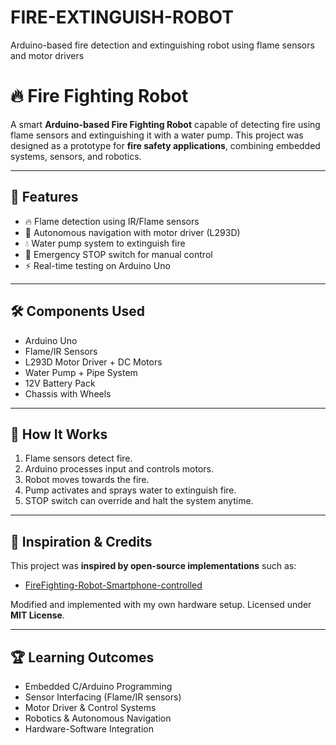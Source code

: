 # FIRE-EXTINGUISH-ROBOT
Arduino-based fire detection and extinguishing robot using flame sensors and motor drivers
# 🔥 Fire Fighting Robot

A smart **Arduino-based Fire Fighting Robot** capable of detecting fire using flame sensors and extinguishing it with a water pump. This project was designed as a prototype for **fire safety applications**, combining embedded systems, sensors, and robotics.

---

## 📌 Features

* 🔥 Flame detection using IR/Flame sensors
* 🚗 Autonomous navigation with motor driver (L293D)
* 💧 Water pump system to extinguish fire
* 🛑 Emergency STOP switch for manual control
* ⚡ Real-time testing on Arduino Uno

---

## 🛠️ Components Used

* Arduino Uno
* Flame/IR Sensors
* L293D Motor Driver + DC Motors
* Water Pump + Pipe System
* 12V Battery Pack
* Chassis with Wheels

---

## 🚀 How It Works

1. Flame sensors detect fire.
2. Arduino processes input and controls motors.
3. Robot moves towards the fire.
4. Pump activates and sprays water to extinguish fire.
5. STOP switch can override and halt the system anytime.

---

## 📖 Inspiration & Credits

This project was **inspired by open-source implementations** such as:

* [FireFighting-Robot-Smartphone-controlled](https://github.com/tranluongtiensi/FireFighting-Robot-Smartphone-controlled)

Modified and implemented with my own hardware setup. Licensed under **MIT License**.

---

## 🏆 Learning Outcomes

* Embedded C/Arduino Programming
* Sensor Interfacing (Flame/IR sensors)
* Motor Driver & Control Systems
* Robotics & Autonomous Navigation
* Hardware-Software Integration

